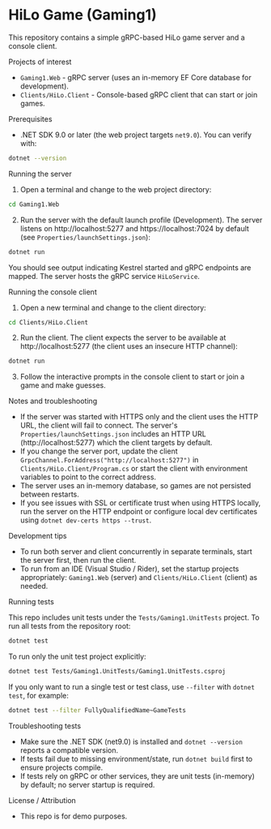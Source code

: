 # HiLo Game (Gaming1)

This repository contains a simple gRPC-based HiLo game server and a console client.

Projects of interest

- `Gaming1.Web` - gRPC server (uses an in-memory EF Core database for development).
- `Clients/HiLo.Client` - Console-based gRPC client that can start or join games.

Prerequisites

- .NET SDK 9.0 or later (the web project targets `net9.0`). You can verify with:

```bash
dotnet --version
```

Running the server

1. Open a terminal and change to the web project directory:

```bash
cd Gaming1.Web
```

2. Run the server with the default launch profile (Development). The server listens on http://localhost:5277 and https://localhost:7024 by default (see `Properties/launchSettings.json`):

```bash
dotnet run
```

You should see output indicating Kestrel started and gRPC endpoints are mapped. The server hosts the gRPC service `HiLoService`.

Running the console client

1. Open a new terminal and change to the client directory:

```bash
cd Clients/HiLo.Client
```

2. Run the client. The client expects the server to be available at http://localhost:5277 (the client uses an insecure HTTP channel):

```bash
dotnet run
```

3. Follow the interactive prompts in the console client to start or join a game and make guesses.

Notes and troubleshooting

- If the server was started with HTTPS only and the client uses the HTTP URL, the client will fail to connect. The server's `Properties/launchSettings.json` includes an HTTP URL (http://localhost:5277) which the client targets by default.
- If you change the server port, update the client `GrpcChannel.ForAddress("http://localhost:5277")` in `Clients/HiLo.Client/Program.cs` or start the client with environment variables to point to the correct address.
- The server uses an in-memory database, so games are not persisted between restarts.
- If you see issues with SSL or certificate trust when using HTTPS locally, run the server on the HTTP endpoint or configure local dev certificates using `dotnet dev-certs https --trust`.

Development tips

- To run both server and client concurrently in separate terminals, start the server first, then run the client.
- To run from an IDE (Visual Studio / Rider), set the startup projects appropriately: `Gaming1.Web` (server) and `Clients/HiLo.Client` (client) as needed.

Running tests

This repo includes unit tests under the `Tests/Gaming1.UnitTests` project. To run all tests from the repository root:

```bash
dotnet test
```

To run only the unit test project explicitly:

```bash
dotnet test Tests/Gaming1.UnitTests/Gaming1.UnitTests.csproj
```

If you only want to run a single test or test class, use `--filter` with `dotnet test`, for example:

```bash
dotnet test --filter FullyQualifiedName~GameTests
```

Troubleshooting tests

- Make sure the .NET SDK (net9.0) is installed and `dotnet --version` reports a compatible version.
- If tests fail due to missing environment/state, run `dotnet build` first to ensure projects compile.
- If tests rely on gRPC or other services, they are unit tests (in-memory) by default; no server startup is required.

License / Attribution

- This repo is for demo purposes.
